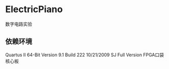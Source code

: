 # ElectricPiano
数字电路实验
## 依赖环境
Quartus II 64-Bit Version 9.1 Build 222 10/21/2009 SJ Full Version
FPGA口袋核心板

